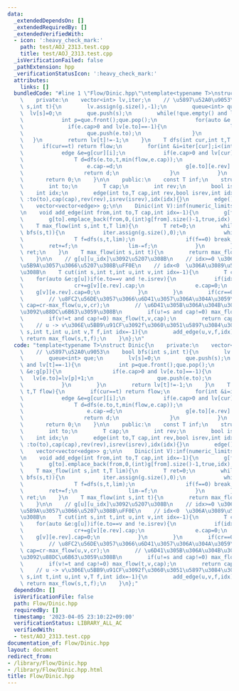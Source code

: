 ```yaml
---
data:
  _extendedDependsOn: []
  _extendedRequiredBy: []
  _extendedVerifiedWith:
  - icon: ':heavy_check_mark:'
    path: test/AOJ_2313.test.cpp
    title: test/AOJ_2313.test.cpp
  _isVerificationFailed: false
  _pathExtension: hpp
  _verificationStatusIcon: ':heavy_check_mark:'
  attributes:
    links: []
  bundledCode: "#line 1 \"Flow/Dinic.hpp\"\ntemplate<typename T>\nstruct Dinic{\n\
    \    private:\n    vector<int> lv,iter;\n    // \u5897\u52A0\u9053\n    bool bfs(int\
    \ s,int t){\n        lv.assign(g.size(),-1);\n        queue<int> que;\n      \
    \  lv[s]=0;\n        que.push(s);\n        while(!que.empty() and lv[t]==-1){\n\
    \            int p=que.front();que.pop();\n            for(auto &e:g[p]){\n  \
    \              if(e.cap>0 and lv[e.to]==-1){\n                    lv[e.to]=lv[p]+1;\n\
    \                    que.push(e.to);\n                }\n            }\n     \
    \   }\n        return lv[t]!=-1;\n    }\n    T dfs(int cur,int t,T flow){\n  \
    \      if(cur==t) return flow;\n        for(int &i=iter[cur];i<(int)g[cur].size();i++){\n\
    \            edge &e=g[cur][i];\n            if(e.cap>0 and lv[cur]<lv[e.to]){\n\
    \                T d=dfs(e.to,t,min(flow,e.cap));\n                if(d>0){\n\
    \                    e.cap-=d;\n                    g[e.to][e.rev].cap+=d;\n \
    \                   return d;\n                }\n            }\n        }\n \
    \       return 0;\n    }\n\n    public:\n    const T inf;\n    struct edge{\n\
    \        int to;\n        T cap;\n        int rev;\n        bool isrev;\n    \
    \    int idx;\n        edge(int to,T cap,int rev,bool isrev,int idx)\n       \
    \ :to(to),cap(cap),rev(rev),isrev(isrev),idx(idx){}\n        edge(){}\n    };\n\
    \    vector<vector<edge>> g;\n\n    Dinic(int V):inf(numeric_limits<T>::max()/2),g(V){}\n\
    \n    void add_edge(int from,int to,T cap,int idx=-1){\n        g[from].emplace_back(to,cap,(int)g[to].size(),false,idx);\n\
    \        g[to].emplace_back(from,0,(int)g[from].size()-1,true,idx);\n    }\n\n\
    \    T max_flow(int s,int t,T lim){\n        T ret=0;\n        while(lim>0 and\
    \ bfs(s,t)){\n            iter.assign(g.size(),0);\n            while(true){\n\
    \                T f=dfs(s,t,lim);\n                if(f==0) break;\n        \
    \        ret+=f;\n                lim-=f;\n            }\n        }\n        return\
    \ ret;\n    }\n    T max_flow(int s,int t){\n        return max_flow(s,t,inf);\n\
    \    }\n\n    // g[u][u_idx]\u3092\u5207\u308B\n    // idx>=0 \u306A\u3089index\u6307\
    \u5B9A\u3057\u3066\u5207\u308B\uFF0E\n    // idx<0  \u306A\u3089\u5168\u90E8\u5207\
    \u308B\n    T cut(int s,int t,int u,int v,int idx=-1){\n        T cr=0;\n    \
    \    for(auto &e:g[u])if(e.to==v and !e.isrev){\n            if(idx<0 or idx==e.idx){\n\
    \                cr+=g[v][e.rev].cap;\n                e.cap=0;\n            \
    \    g[v][e.rev].cap=0;\n            }\n        }\n        if(cr==0) return 0;\n\
    \        // \u8FC2\u56DE\u3057\u3066\u6D41\u3057\u306A\u304A\u3059\n        T\
    \ cap=cr-max_flow(u,v,cr);\n        // \u6D41\u305B\u306A\u304B\u3063\u305F\u5206\
    \u3092\u88DC\u6B63\u3059\u308B\n        if(u!=s and cap!=0) max_flow(u,s,cap);\n\
    \        if(v!=t and cap!=0) max_flow(t,v,cap);\n        return cap;\n    }\n\
    \    // u -> v\u306E\u5BB9\u91CF\u3092f\u3060\u3051\u5897\u3084\u3059\n    T add(int\
    \ s,int t,int u,int v,T f,int idx=-1){\n        add_edge(u,v,f,idx);\n       \
    \ return max_flow(s,t,f);\n    }\n};\n"
  code: "template<typename T>\nstruct Dinic{\n    private:\n    vector<int> lv,iter;\n\
    \    // \u5897\u52A0\u9053\n    bool bfs(int s,int t){\n        lv.assign(g.size(),-1);\n\
    \        queue<int> que;\n        lv[s]=0;\n        que.push(s);\n        while(!que.empty()\
    \ and lv[t]==-1){\n            int p=que.front();que.pop();\n            for(auto\
    \ &e:g[p]){\n                if(e.cap>0 and lv[e.to]==-1){\n                 \
    \   lv[e.to]=lv[p]+1;\n                    que.push(e.to);\n                }\n\
    \            }\n        }\n        return lv[t]!=-1;\n    }\n    T dfs(int cur,int\
    \ t,T flow){\n        if(cur==t) return flow;\n        for(int &i=iter[cur];i<(int)g[cur].size();i++){\n\
    \            edge &e=g[cur][i];\n            if(e.cap>0 and lv[cur]<lv[e.to]){\n\
    \                T d=dfs(e.to,t,min(flow,e.cap));\n                if(d>0){\n\
    \                    e.cap-=d;\n                    g[e.to][e.rev].cap+=d;\n \
    \                   return d;\n                }\n            }\n        }\n \
    \       return 0;\n    }\n\n    public:\n    const T inf;\n    struct edge{\n\
    \        int to;\n        T cap;\n        int rev;\n        bool isrev;\n    \
    \    int idx;\n        edge(int to,T cap,int rev,bool isrev,int idx)\n       \
    \ :to(to),cap(cap),rev(rev),isrev(isrev),idx(idx){}\n        edge(){}\n    };\n\
    \    vector<vector<edge>> g;\n\n    Dinic(int V):inf(numeric_limits<T>::max()/2),g(V){}\n\
    \n    void add_edge(int from,int to,T cap,int idx=-1){\n        g[from].emplace_back(to,cap,(int)g[to].size(),false,idx);\n\
    \        g[to].emplace_back(from,0,(int)g[from].size()-1,true,idx);\n    }\n\n\
    \    T max_flow(int s,int t,T lim){\n        T ret=0;\n        while(lim>0 and\
    \ bfs(s,t)){\n            iter.assign(g.size(),0);\n            while(true){\n\
    \                T f=dfs(s,t,lim);\n                if(f==0) break;\n        \
    \        ret+=f;\n                lim-=f;\n            }\n        }\n        return\
    \ ret;\n    }\n    T max_flow(int s,int t){\n        return max_flow(s,t,inf);\n\
    \    }\n\n    // g[u][u_idx]\u3092\u5207\u308B\n    // idx>=0 \u306A\u3089index\u6307\
    \u5B9A\u3057\u3066\u5207\u308B\uFF0E\n    // idx<0  \u306A\u3089\u5168\u90E8\u5207\
    \u308B\n    T cut(int s,int t,int u,int v,int idx=-1){\n        T cr=0;\n    \
    \    for(auto &e:g[u])if(e.to==v and !e.isrev){\n            if(idx<0 or idx==e.idx){\n\
    \                cr+=g[v][e.rev].cap;\n                e.cap=0;\n            \
    \    g[v][e.rev].cap=0;\n            }\n        }\n        if(cr==0) return 0;\n\
    \        // \u8FC2\u56DE\u3057\u3066\u6D41\u3057\u306A\u304A\u3059\n        T\
    \ cap=cr-max_flow(u,v,cr);\n        // \u6D41\u305B\u306A\u304B\u3063\u305F\u5206\
    \u3092\u88DC\u6B63\u3059\u308B\n        if(u!=s and cap!=0) max_flow(u,s,cap);\n\
    \        if(v!=t and cap!=0) max_flow(t,v,cap);\n        return cap;\n    }\n\
    \    // u -> v\u306E\u5BB9\u91CF\u3092f\u3060\u3051\u5897\u3084\u3059\n    T add(int\
    \ s,int t,int u,int v,T f,int idx=-1){\n        add_edge(u,v,f,idx);\n       \
    \ return max_flow(s,t,f);\n    }\n};"
  dependsOn: []
  isVerificationFile: false
  path: Flow/Dinic.hpp
  requiredBy: []
  timestamp: '2023-04-05 23:10:22+09:00'
  verificationStatus: LIBRARY_ALL_AC
  verifiedWith:
  - test/AOJ_2313.test.cpp
documentation_of: Flow/Dinic.hpp
layout: document
redirect_from:
- /library/Flow/Dinic.hpp
- /library/Flow/Dinic.hpp.html
title: Flow/Dinic.hpp
---
```

